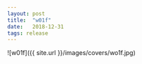 ```yaml
---
layout: post
title:  "w01f"
date:   2018-12-31
tags: release
---
```

![w01f]({{ site.url }}/images/covers/wo1f.jpg)
